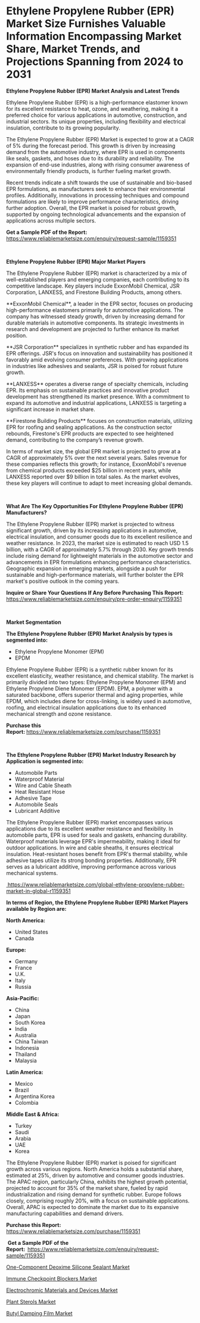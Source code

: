 <p><h1>Ethylene Propylene Rubber (EPR) Market Size Furnishes Valuable Information Encompassing Market Share, Market Trends, and Projections Spanning from 2024 to 2031</h1></p><p><strong>Ethylene Propylene Rubber (EPR) Market Analysis and Latest Trends</strong></p>
<p><p>Ethylene Propylene Rubber (EPR) is a high-performance elastomer known for its excellent resistance to heat, ozone, and weathering, making it a preferred choice for various applications in automotive, construction, and industrial sectors. Its unique properties, including flexibility and electrical insulation, contribute to its growing popularity.</p><p>The Ethylene Propylene Rubber (EPR) Market is expected to grow at a CAGR of 5% during the forecast period. This growth is driven by increasing demand from the automotive industry, where EPR is used in components like seals, gaskets, and hoses due to its durability and reliability. The expansion of end-use industries, along with rising consumer awareness of environmentally friendly products, is further fueling market growth. </p><p>Recent trends indicate a shift towards the use of sustainable and bio-based EPR formulations, as manufacturers seek to enhance their environmental profiles. Additionally, innovations in processing techniques and compound formulations are likely to improve performance characteristics, driving further adoption. Overall, the EPR market is poised for robust growth, supported by ongoing technological advancements and the expansion of applications across multiple sectors.</p></p>
<p><strong>Get a Sample PDF of the Report:&nbsp;</strong> <a href="https://www.reliablemarketsize.com/enquiry/request-sample/1159351?utm_campaign=1845&utm_medium=2&utm_source=Github&utm_content=ia&utm_term=05122024&utm_id=ethylene-propylene-rubber-epr">https://www.reliablemarketsize.com/enquiry/request-sample/1159351</a></p>
<p>&nbsp;</p>
<p><strong>Ethylene Propylene Rubber (EPR) Major Market Players</strong></p>
<p><p>The Ethylene Propylene Rubber (EPR) market is characterized by a mix of well-established players and emerging companies, each contributing to its competitive landscape. Key players include ExxonMobil Chemical, JSR Corporation, LANXESS, and Firestone Building Products, among others.</p><p>**ExxonMobil Chemical**, a leader in the EPR sector, focuses on producing high-performance elastomers primarily for automotive applications. The company has witnessed steady growth, driven by increasing demand for durable materials in automotive components. Its strategic investments in research and development are projected to further enhance its market position.</p><p>**JSR Corporation** specializes in synthetic rubber and has expanded its EPR offerings. JSR's focus on innovation and sustainability has positioned it favorably amid evolving consumer preferences. With growing applications in industries like adhesives and sealants, JSR is poised for robust future growth.</p><p>**LANXESS** operates a diverse range of specialty chemicals, including EPR. Its emphasis on sustainable practices and innovative product development has strengthened its market presence. With a commitment to expand its automotive and industrial applications, LANXESS is targeting a significant increase in market share.</p><p>**Firestone Building Products** focuses on construction materials, utilizing EPR for roofing and sealing applications. As the construction sector rebounds, Firestone's EPR products are expected to see heightened demand, contributing to the company’s revenue growth.</p><p>In terms of market size, the global EPR market is projected to grow at a CAGR of approximately 5% over the next several years. Sales revenue for these companies reflects this growth; for instance, ExxonMobil's revenue from chemical products exceeded $25 billion in recent years, while LANXESS reported over $9 billion in total sales. As the market evolves, these key players will continue to adapt to meet increasing global demands.</p></p>
<p>&nbsp;</p>
<p><strong>What Are The Key Opportunities For Ethylene Propylene Rubber (EPR) Manufacturers?</strong></p>
<p><p>The Ethylene Propylene Rubber (EPR) market is projected to witness significant growth, driven by its increasing applications in automotive, electrical insulation, and consumer goods due to its excellent resilience and weather resistance. In 2023, the market size is estimated to reach USD 1.5 billion, with a CAGR of approximately 5.7% through 2030. Key growth trends include rising demand for lightweight materials in the automotive sector and advancements in EPR formulations enhancing performance characteristics. Geographic expansion in emerging markets, alongside a push for sustainable and high-performance materials, will further bolster the EPR market's positive outlook in the coming years.</p></p>
<p><strong>Inquire or Share Your Questions If Any Before Purchasing This Report:</strong> <a href="https://www.reliablemarketsize.com/enquiry/pre-order-enquiry/1159351?utm_campaign=1845&utm_medium=2&utm_source=Github&utm_content=ia&utm_term=05122024&utm_id=ethylene-propylene-rubber-epr">https://www.reliablemarketsize.com/enquiry/pre-order-enquiry/1159351</a></p>
<p>&nbsp;</p>
<p><strong>Market Segmentation</strong></p>
<p><strong>The Ethylene Propylene Rubber (EPR) Market Analysis by types is segmented into:</strong></p>
<p><ul><li>Ethylene Propylene Monomer (EPM)</li><li>EPDM</li></ul></p>
<p><p>Ethylene Propylene Rubber (EPR) is a synthetic rubber known for its excellent elasticity, weather resistance, and chemical stability. The market is primarily divided into two types: Ethylene Propylene Monomer (EPM) and Ethylene Propylene Diene Monomer (EPDM). EPM, a polymer with a saturated backbone, offers superior thermal and aging properties, while EPDM, which includes diene for cross-linking, is widely used in automotive, roofing, and electrical insulation applications due to its enhanced mechanical strength and ozone resistance.</p></p>
<p><strong>Purchase this Report:&nbsp;</strong><a href="https://www.reliablemarketsize.com/purchase/1159351?utm_campaign=1845&utm_medium=2&utm_source=Github&utm_content=ia&utm_term=05122024&utm_id=ethylene-propylene-rubber-epr">https://www.reliablemarketsize.com/purchase/1159351</a></p>
<p>&nbsp;</p>
<p><strong>The Ethylene Propylene Rubber (EPR) Market Industry Research by Application is segmented into:</strong></p>
<p><ul><li>Automobile Parts</li><li>Waterproof Material</li><li>Wire and Cable Sheath</li><li>Heat Resistant Hose</li><li>Adhesive Tape</li><li>Automobile Seals</li><li>Lubricant Additive</li></ul></p>
<p><p>The Ethylene Propylene Rubber (EPR) market encompasses various applications due to its excellent weather resistance and flexibility. In automobile parts, EPR is used for seals and gaskets, enhancing durability. Waterproof materials leverage EPR's impermeability, making it ideal for outdoor applications. In wire and cable sheaths, it ensures electrical insulation. Heat-resistant hoses benefit from EPR's thermal stability, while adhesive tapes utilize its strong bonding properties. Additionally, EPR serves as a lubricant additive, improving performance across various mechanical systems.</p></p>
<p><a href="https://www.reliablemarketsize.com/global-ethylene-propylene-rubber-market-in-global-r1159351?utm_campaign=1845&utm_medium=2&utm_source=Github&utm_content=ia&utm_term=05122024&utm_id=ethylene-propylene-rubber-epr">&nbsp;https://www.reliablemarketsize.com/global-ethylene-propylene-rubber-market-in-global-r1159351</a></p>
<p><strong>In terms of Region, the Ethylene Propylene Rubber (EPR) Market Players available by Region are:</strong></p>
<p>
    <p> <strong> North America: </strong>
        <ul>
            <li>United States</li>
            <li>Canada</li>
        </ul>
        </p> 
    <p> <strong> Europe: </strong>
        <ul>
            <li>Germany</li>
            <li>France</li>
            <li>U.K.</li>
            <li>Italy</li>
            <li>Russia</li>
        </ul>
        </p> 
    <p> <strong> Asia-Pacific: </strong>
        <ul>
            <li>China</li>
            <li>Japan</li>
            <li>South Korea</li>
            <li>India</li>
            <li>Australia</li>
            <li>China Taiwan</li>
            <li>Indonesia</li>
            <li>Thailand</li>
            <li>Malaysia</li>
        </ul>
        </p> 
    <p> <strong> Latin America: </strong>
        <ul>
            <li>Mexico</li>
            <li>Brazil</li>
            <li>Argentina Korea</li>
            <li>Colombia</li>
        </ul>
        </p> 
    <p> <strong> Middle East & Africa: </strong>
        <ul>
            <li>Turkey</li>
            <li>Saudi</li>
            <li>Arabia</li>
            <li>UAE</li>
            <li>Korea</li>
        </ul>
    </p>
    </p>
<p><p>The Ethylene Propylene Rubber (EPR) market is poised for significant growth across various regions. North America holds a substantial share, estimated at 25%, driven by automotive and consumer goods industries. The APAC region, particularly China, exhibits the highest growth potential, projected to account for 35% of the market share, fueled by rapid industrialization and rising demand for synthetic rubber. Europe follows closely, comprising roughly 20%, with a focus on sustainable applications. Overall, APAC is expected to dominate the market due to its expansive manufacturing capabilities and demand drivers.</p></p>
<p><strong>Purchase this Report: </strong><a href="https://www.reliablemarketsize.com/purchase/1159351?utm_campaign=1845&utm_medium=2&utm_source=Github&utm_content=ia&utm_term=05122024&utm_id=ethylene-propylene-rubber-epr">https://www.reliablemarketsize.com/purchase/1159351</a></p>
<p>&nbsp;<strong>Get a Sample PDF of the Report:&nbsp;&nbsp;</strong><a href="https://www.reliablemarketsize.com/enquiry/request-sample/1159351?utm_campaign=1845&utm_medium=2&utm_source=Github&utm_content=ia&utm_term=05122024&utm_id=ethylene-propylene-rubber-epr">https://www.reliablemarketsize.com/enquiry/request-sample/1159351</a></p>
<p><strong></strong></p>
<p><p><a href="https://issuu.com/reportprime-2/docs/one-component-deoxime-silicone-sealant-market-size?utm_campaign=1845&utm_medium=2&utm_source=Github&utm_content=ia&utm_term=05122024&utm_id=ethylene-propylene-rubber-epr">One-Component Deoxime Silicone Sealant Market</a></p><p><a href="https://www.linkedin.com/pulse/understanding-148-cagrforecast-immune-checkpoint-blockers-imqte?utm_campaign=1845&utm_medium=2&utm_source=Github&utm_content=ia&utm_term=05122024&utm_id=ethylene-propylene-rubber-epr">Immune Checkpoint Blockers Market</a></p><p><a href="https://www.linkedin.com/pulse/electrochromic-materials-devices-markets-comprehensive-analysis-ptqnf?utm_campaign=1845&utm_medium=2&utm_source=Github&utm_content=ia&utm_term=05122024&utm_id=ethylene-propylene-rubber-epr">Electrochromic Materials and Devices Market</a></p><p><a href="https://www.linkedin.com/pulse/global-regional-expansion-plant-sterols-market-projected-ldh0e?utm_campaign=1845&utm_medium=2&utm_source=Github&utm_content=ia&utm_term=05122024&utm_id=ethylene-propylene-rubber-epr">Plant Sterols Market</a></p><p><a href="https://issuu.com/reportprime-2/docs/butyl-damping-film-market-size-2030.pptx?utm_campaign=1845&utm_medium=2&utm_source=Github&utm_content=ia&utm_term=05122024&utm_id=ethylene-propylene-rubber-epr">Butyl Damping Film Market</a></p></p>